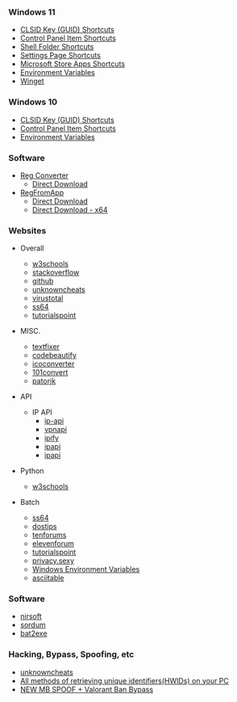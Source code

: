 ### Windows 11
- [CLSID Key (GUID) Shortcuts](https://www.elevenforum.com/t/list-of-windows-11-clsid-key-guid-shortcuts.1075/)
- [Control Panel Item Shortcuts](https://www.elevenforum.com/t/create-shortcuts-to-open-control-panel-items-in-windows-11.528/)
- [Shell Folder Shortcuts](https://www.elevenforum.com/t/list-of-windows-11-shell-commands-for-shell-folder-shortcuts.1080/)
- [Settings Page Shortcuts](https://www.elevenforum.com/t/create-shortcuts-to-open-pages-in-settings-in-windows-11.522/)
- [Microsoft Store Apps Shortcuts](https://www.elevenforum.com/t/list-of-uri-commands-to-open-microsoft-store-apps-in-windows-11.2683/)
- [Environment Variables](https://www.elevenforum.com/t/complete-list-of-environment-variables-in-windows-11.11212/)
- [Winget](https://www.elevenforum.com/t/reinstall-built-in-apps-in-windows-11.12506/)

### Windows 10
- [CLSID Key (GUID) Shortcuts](https://www.tenforums.com/tutorials/3123-clsid-key-guid-shortcuts-list-windows-10-a.html)
- [Control Panel Item Shortcuts](https://www.tenforums.com/tutorials/86339-list-commands-open-control-panel-items-windows-10-a.html)
- [Environment Variables](https://www.tenforums.com/tutorials/3234-environment-variables-windows-10-a.html)

### Software
- [Reg Converter](https://www.sordum.org/8478/reg-converter-v1-2/)
  - [Direct Download](https://www.sordum.org/files/downloads.php?reg-converter)
- [RegFromApp](https://www.nirsoft.net/utils/reg_file_from_application.html)
  - [Direct Download](https://www.nirsoft.net/utils/regfromapp.zip)
  - [Direct Download - x64](https://www.nirsoft.net/utils/regfromapp-x64.zip)


### Websites
- Overall
  - [w3schools](https://www.w3schools.com/)
  - [stackoverflow](https://stackoverflow.com/)
  - [github](https://github.com/)
  - [unknowncheats](https://www.unknowncheats.me/)
  - [virustotal](https://www.virustotal.com/gui/home/upload)
  - [ss64](https://ss64.com/)
  - [tutorialspoint](https://www.tutorialspoint.com/codingground.htm)

- MISC.
  - [textfixer](https://www.textfixer.com/)
  - [codebeautify](https://codebeautify.org/)
  - [icoconverter](https://www.icoconverter.com/)
  - [101convert](https://www.101convert.com/)
  - [patorjk](https://patorjk.com/software/taag/)

- API
  - IP API
    - [ip-api](https://ip-api.com/)
    - [vpnapi](https://vpnapi.io/)
    - [ipify](https://www.ipify.org/)
    - [ipapi](https://ipapi.co/)
    - [ipapi](https://ipapi.com/)

- Python
  - [w3schools](https://www.w3schools.com/python/)

- Batch
  - [ss64](https://ss64.com/nt/)
  - [dostips](https://www.dostips.com/)
  - [tenforums](https://www.tenforums.com/)
  - [elevenforum](https://www.elevenforum.com/)
  - [tutorialspoint](https://www.tutorialspoint.com/batch_script/index.htm)
  - [privacy.sexy](https://privacy.sexy/)
  - [Windows Environment Variables](https://ss64.com/nt/syntax-variables.html)
  - [asciitable](https://www.asciitable.com/)

### Software
- [nirsoft](https://www.nirsoft.net/programmer_tools.html)
- [sordum](https://www.sordum.org/)
- [bat2exe](https://www.bat2exe.net/)

### Hacking, Bypass, Spoofing, etc
- [unknowncheats](https://www.unknowncheats.me/)
- [All methods of retrieving unique identifiers(HWIDs) on your PC](https://www.unknowncheats.me/forum/anti-cheat-bypass/333662-methods-retrieving-unique-identifiers-hwids-pc.html)
- [NEW MB SPOOF + Valorant Ban Bypass](https://www.unknowncheats.me/forum/valorant/478488-mb-spoof-valorant-ban-bypass.html)
